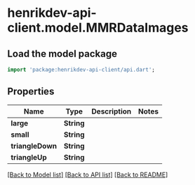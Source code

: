 # henrikdev-api-client.model.MMRDataImages

## Load the model package
```dart
import 'package:henrikdev-api-client/api.dart';
```

## Properties
Name | Type | Description | Notes
------------ | ------------- | ------------- | -------------
**large** | **String** |  | 
**small** | **String** |  | 
**triangleDown** | **String** |  | 
**triangleUp** | **String** |  | 

[[Back to Model list]](../README.md#documentation-for-models) [[Back to API list]](../README.md#documentation-for-api-endpoints) [[Back to README]](../README.md)



